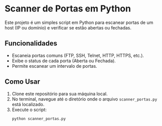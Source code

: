 # Scanner de Portas em Python

Este projeto é um simples script em Python para escanear portas de um host (IP ou domínio) e verificar se estão abertas ou fechadas.

## Funcionalidades
- Escaneia portas comuns (FTP, SSH, Telnet, HTTP, HTTPS, etc.).
- Exibe o status de cada porta (Aberta ou Fechada).
- Permite escanear um intervalo de portas.

## Como Usar
1. Clone este repositório para sua máquina local.
2. No terminal, navegue até o diretório onde o arquivo `scanner_portas.py` está localizado.
3. Execute o script:
   ```bash
   python scanner_portas.py